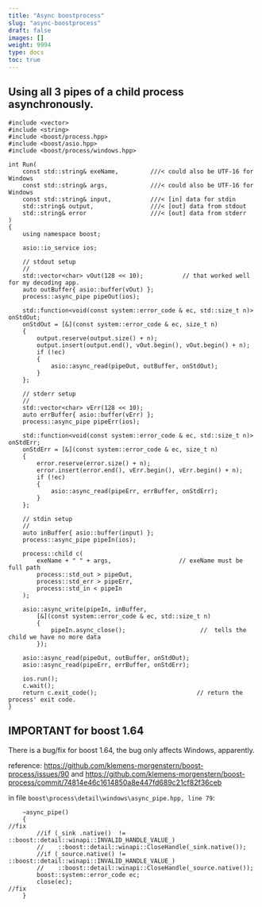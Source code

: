 ```yaml
---
title: "Async boostprocess"
slug: "async-boostprocess"
draft: false
images: []
weight: 9994
type: docs
toc: true
---
```


## Using all 3 pipes of a child process asynchronously.
    #include <vector>
    #include <string>
    #include <boost/process.hpp>
    #include <boost/asio.hpp>
    #include <boost/process/windows.hpp>
    
    int Run(
        const std::string& exeName,         ///< could also be UTF-16 for Windows
        const std::string& args,            ///< could also be UTF-16 for Windows
        const std::string& input,           ///< [in] data for stdin
        std::string& output,                ///< [out] data from stdout
        std::string& error                  ///< [out] data from stderr
    )
    {
        using namespace boost;
    
        asio::io_service ios;
    
        // stdout setup
        //
        std::vector<char> vOut(128 << 10);           // that worked well for my decoding app.
        auto outBuffer{ asio::buffer(vOut) };
        process::async_pipe pipeOut(ios);
    
        std::function<void(const system::error_code & ec, std::size_t n)> onStdOut;
        onStdOut = [&](const system::error_code & ec, size_t n)
        {
            output.reserve(output.size() + n);
            output.insert(output.end(), vOut.begin(), vOut.begin() + n);
            if (!ec)
            {
                asio::async_read(pipeOut, outBuffer, onStdOut);
            }
        };
    
        // stderr setup
        //
        std::vector<char> vErr(128 << 10);
        auto errBuffer{ asio::buffer(vErr) };
        process::async_pipe pipeErr(ios);
    
        std::function<void(const system::error_code & ec, std::size_t n)> onStdErr;
        onStdErr = [&](const system::error_code & ec, size_t n)
        {
            error.reserve(error.size() + n);
            error.insert(error.end(), vErr.begin(), vErr.begin() + n);
            if (!ec)
            {
                asio::async_read(pipeErr, errBuffer, onStdErr);
            }
        };
    
        // stdin setup
        //
        auto inBuffer{ asio::buffer(input) };
        process::async_pipe pipeIn(ios);
    
        process::child c(
            exeName + " " + args,                   // exeName must be full path
            process::std_out > pipeOut, 
            process::std_err > pipeErr, 
            process::std_in < pipeIn
        );
    
        asio::async_write(pipeIn, inBuffer, 
            [&](const system::error_code & ec, std::size_t n) 
            {
                pipeIn.async_close();                     //  tells the child we have no more data
            });
    
        asio::async_read(pipeOut, outBuffer, onStdOut);
        asio::async_read(pipeErr, errBuffer, onStdErr);
    
        ios.run();
        c.wait();
        return c.exit_code();                            // return the process' exit code.
    }



## IMPORTANT for boost 1.64
There is a bug/fix for boost 1.64, the bug only affects Windows, apparently.

reference: https://github.com/klemens-morgenstern/boost-process/issues/90
and    https://github.com/klemens-morgenstern/boost-process/commit/74814e46c1614850a8e447fd689c21cf82f36ceb

    


in file `boost\process\detail\windows\async_pipe.hpp, line 79`:
    
        ~async_pipe()
        {
    //fix
            //if (_sink .native()  != ::boost::detail::winapi::INVALID_HANDLE_VALUE_)
            //    ::boost::detail::winapi::CloseHandle(_sink.native());
            //if (_source.native() != ::boost::detail::winapi::INVALID_HANDLE_VALUE_)
            //    ::boost::detail::winapi::CloseHandle(_source.native());
            boost::system::error_code ec;
            close(ec);
    //fix
        }


